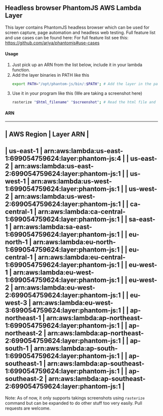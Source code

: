 ## Headless browser PhantomJS AWS Lambda Layer 
This layer contains PhantomJS headless browser which can be used for screen capture, page automation and
headless web testing. Full feature list and use cases can be found here: For full feature list see this: https://github.com/ariya/phantomjs#use-cases

#### Usage
1. Just pick up an ARN from the list below, include it in your lambda function.
2. Add the layer binaries in PATH like this
    ```sh
    export PATH="/opt/phantom-js/bin/:$PATH"; # Add the layer in the path
    ```
3. Use it in your program like this (We are taking a screenshot here)
    ```sh
   rasterize "$html_filename" "$screenshot"; # Read the html file and create screenshot
   ```

#### ARN

---------------------------------------------------------------------------------------
| AWS Region      |     Layer ARN                                                     | 
---------------------------------------------------------------------------------------
| us-east-1       |     arn:aws:lambda:us-east-1:699054759624:layer:phantom-js:4      |
| us-east-2       |     arn:aws:lambda:us-east-2:699054759624:layer:phantom-js:1      |
| us-west-1       |     arn:aws:lambda:us-west-1:699054759624:layer:phantom-js:1      |
| us-west-2       |     arn:aws:lambda:us-west-2:699054759624:layer:phantom-js:1      |
| ca-central-1    |     arn:aws:lambda:ca-central-1:699054759624:layer:phantom-js:1   |
| sa-east-1       |     arn:aws:lambda:sa-east-1:699054759624:layer:phantom-js:1      |
| eu-north-1      |     arn:aws:lambda:eu-north-1:699054759624:layer:phantom-js:1     |
| eu-central-1    |     arn:aws:lambda:eu-central-1:699054759624:layer:phantom-js:1   |
| eu-west-1       |     arn:aws:lambda:eu-west-1:699054759624:layer:phantom-js:1      |
| eu-west-2       |     arn:aws:lambda:eu-west-2:699054759624:layer:phantom-js:1      |
| eu-west-3       |     arn:aws:lambda:eu-west-3:699054759624:layer:phantom-js:1      |
| ap-northeast-1  |     arn:aws:lambda:ap-northeast-1:699054759624:layer:phantom-js:1 |
| ap-northeast-2  |     arn:aws:lambda:ap-northeast-2:699054759624:layer:phantom-js:1 |
| ap-south-1      |     arn:aws:lambda:ap-south-1:699054759624:layer:phantom-js:1     |
| ap-southeast-1  |     arn:aws:lambda:ap-southeast-1:699054759624:layer:phantom-js:1 |
| ap-southeast-2  |     arn:aws:lambda:ap-southeast-2:699054759624:layer:phantom-js:1 |
---------------------------------------------------------------------------------------

Note: As of now, it only supports takings screenshots using `rasterize` command but can be expanded to
do other stuff too very easily. Pull requests are welcome. 

